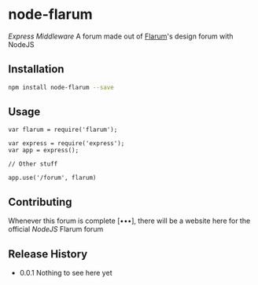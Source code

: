 # node-flarum

*Express Middleware*
A forum made out of [Flarum](http://flarum.org)'s design forum with NodeJS

## Installation

```sh
npm install node-flarum --save
```


## Usage

```node
var flarum = require('flarum');

var express = require('express');
var app = express();

// Other stuff

app.use('/forum', flarum)
```




## Contributing

Whenever this forum is complete [•••], there will be a website here for the official *NodeJS* Flarum forum


## Release History

* 0.0.1 Nothing to see here yet
